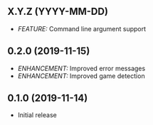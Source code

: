 ## X.Y.Z (YYYY-MM-DD)

- *FEATURE:* Command line argument support

## 0.2.0 (2019-11-15)

- *ENHANCEMENT:* Improved error messages
- *ENHANCEMENT:* Improved game detection

## 0.1.0 (2019-11-14)

- Initial release